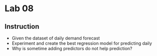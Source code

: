 # Lab 08
## Instruction
- Given the dataset of daily demand forecast
- Experiment and create the best regression model for predicting daily
- Why is sometime adding predictors do not help prediction?
